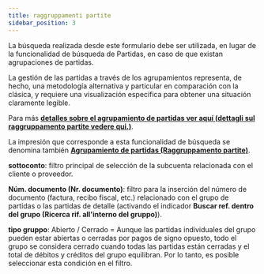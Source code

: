 ```yaml
---
title: raggruppamenti partite
sidebar_position: 3
---
```


La búsqueda realizada desde este formulario debe ser utilizada, en lugar de la funcionalidad de búsqueda de Partidas, en caso de que existan agrupaciones de partidas.

La gestión de las partidas a través de los agrupamientos representa, de hecho, una metodología alternativa y particular en comparación con la clásica, y requiere una visualización específica para obtener una situación claramente legible.

Para más **[detalles sobre el agrupamiento de partidas ver aquí (dettagli sul raggruppamento partite vedere qui.)](/docs/finance-area/ledger-records/records/ledger-record)**.

La impresión que corresponde a esta funcionalidad de búsqueda se denomina también **[Agrupamiento de partidas (Raggruppamento partite)](/docs/finance-area/maturity-values/reports/maturity-value-grouping)**.

**sottoconto**: filtro principal de selección de la subcuenta relacionada con el cliente o proveedor.

**Núm. documento (Nr. documento)**: filtro para la inserción del número de documento (factura, recibo fiscal, etc.) relacionado con el grupo de partidas o las partidas de detalle (activando el indicador **Buscar ref. dentro del grupo (Ricerca rif. all'interno del gruppo)**).

**tipo gruppo**: Abierto / Cerrado = Aunque las partidas individuales del grupo pueden estar abiertas o cerradas por pagos de signo opuesto, todo el grupo se considera cerrado cuando todas las partidas están cerradas y el total de débitos y créditos del grupo equilibran. Por lo tanto, es posible seleccionar esta condición en el filtro.